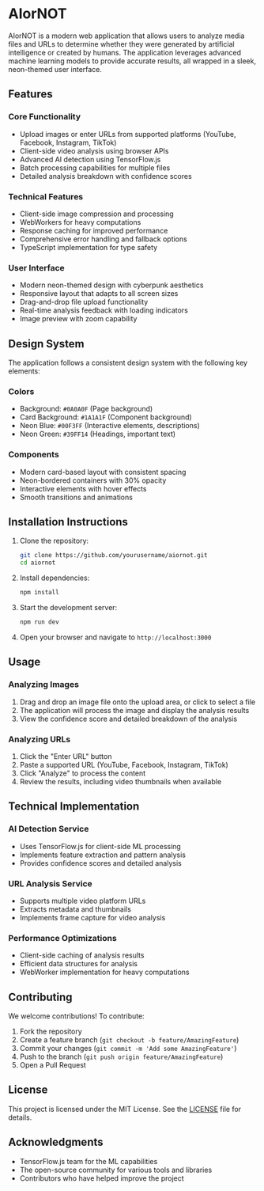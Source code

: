 # AIorNOT

AIorNOT is a modern web application that allows users to analyze media files and URLs to determine whether they were generated by artificial intelligence or created by humans. The application leverages advanced machine learning models to provide accurate results, all wrapped in a sleek, neon-themed user interface.

## Features

### Core Functionality
- Upload images or enter URLs from supported platforms (YouTube, Facebook, Instagram, TikTok)
- Client-side video analysis using browser APIs
- Advanced AI detection using TensorFlow.js
- Batch processing capabilities for multiple files
- Detailed analysis breakdown with confidence scores

### Technical Features
- Client-side image compression and processing
- WebWorkers for heavy computations
- Response caching for improved performance
- Comprehensive error handling and fallback options
- TypeScript implementation for type safety

### User Interface
- Modern neon-themed design with cyberpunk aesthetics
- Responsive layout that adapts to all screen sizes
- Drag-and-drop file upload functionality
- Real-time analysis feedback with loading indicators
- Image preview with zoom capability

## Design System

The application follows a consistent design system with the following key elements:

### Colors
- Background: `#0A0A0F` (Page background)
- Card Background: `#1A1A1F` (Component background)
- Neon Blue: `#00F3FF` (Interactive elements, descriptions)
- Neon Green: `#39FF14` (Headings, important text)

### Components
- Modern card-based layout with consistent spacing
- Neon-bordered containers with 30% opacity
- Interactive elements with hover effects
- Smooth transitions and animations

## Installation Instructions

1. Clone the repository:
   ```bash
   git clone https://github.com/yourusername/aiornot.git
   cd aiornot
   ```

2. Install dependencies:
   ```bash
   npm install
   ```

3. Start the development server:
   ```bash
   npm run dev
   ```

4. Open your browser and navigate to `http://localhost:3000`

## Usage

### Analyzing Images
1. Drag and drop an image file onto the upload area, or click to select a file
2. The application will process the image and display the analysis results
3. View the confidence score and detailed breakdown of the analysis

### Analyzing URLs
1. Click the "Enter URL" button
2. Paste a supported URL (YouTube, Facebook, Instagram, TikTok)
3. Click "Analyze" to process the content
4. Review the results, including video thumbnails when available

## Technical Implementation

### AI Detection Service
- Uses TensorFlow.js for client-side ML processing
- Implements feature extraction and pattern analysis
- Provides confidence scores and detailed analysis

### URL Analysis Service
- Supports multiple video platform URLs
- Extracts metadata and thumbnails
- Implements frame capture for video analysis

### Performance Optimizations
- Client-side caching of analysis results
- Efficient data structures for analysis
- WebWorker implementation for heavy computations

## Contributing

We welcome contributions! To contribute:

1. Fork the repository
2. Create a feature branch (`git checkout -b feature/AmazingFeature`)
3. Commit your changes (`git commit -m 'Add some AmazingFeature'`)
4. Push to the branch (`git push origin feature/AmazingFeature`)
5. Open a Pull Request

## License

This project is licensed under the MIT License. See the [LICENSE](LICENSE) file for details.

## Acknowledgments

- TensorFlow.js team for the ML capabilities
- The open-source community for various tools and libraries
- Contributors who have helped improve the project
